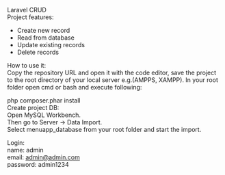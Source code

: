 Laravel CRUD <br>
Project features: <br>
- Create new record
- Read from database
- Update existing records
- Delete records <br>

How to use it: <br>
Copy the repository URL and open it with the code editor, save the project to the root directory of your local server e.g.(AMPPS, XAMPP). In your root folder open cmd or bash and execute following:<br>

php composer.phar install <br>
Create project DB: <br>
Open MySQL Workbench. <br>
Then go to Server -> Data Import. <br>
Select menuapp_database from your root folder and start the import. <br>

Login: <br>
name: admin <br>
email: admin@admin.com <br>
password: admin1234 <br>
